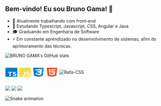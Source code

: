 ## Bem-vindo! Eu sou Bruno Gama! 👋


- 🔭 Atualmente trabalhando com front-end
- 🌱 Estudando Typescript, Javascript, CSS, Angular e Java
- 🎓 Graduando em Engenharia de Software
- ⚡  Em constante aprendizado no desenvolvimento de sistemas, afim do aprimoramento das técnicas.

![BRUNO GAMA's GitHub stats](https://github-readme-stats.vercel.app/api?username=brunoGamero&show_icons=true&theme=transparent)



  
  <div style="display: inline_block"><br>
    <img align="center" alt="Rafa-Ts" height="30" width="40" src="https://raw.githubusercontent.com/devicons/devicon/master/icons/typescript/typescript-plain.svg">
  <img align="center" alt="Rafa-Js" height="30" width="40" src="https://raw.githubusercontent.com/devicons/devicon/master/icons/javascript/javascript-plain.svg">
  <img align="center" alt="Rafa-CSS" height="30" width="40" src="https://raw.githubusercontent.com/devicons/devicon/master/icons/css3/css3-original.svg">
  <img align="center" alt="Rafa-HTML" height="30" width="40" src="https://raw.githubusercontent.com/devicons/devicon/master/icons/html5/html5-original.svg">
  <img align="center" alt="Rafa-CSS" height="30" width="40" src="https://cdn.jsdelivr.net/gh/devicons/devicon/icons/angularjs/angularjs-original.svg" />
          
</div>
  
  ##
 
<div> 
 
 <a href="https://discord.gg/kqy7t654" target="_blank"><img src="https://img.shields.io/badge/Discord-7289DA?style=for-the-badge&logo=discord&logoColor=white" target="_blank"></a> 
   <a href="https://www.linkedin.com/in/bruno-nascimento-348898127/" target="_blank"><img src="https://img.shields.io/badge/-LinkedIn-%230077B5?style=for-the-badge&logo=linkedin&logoColor=white" target="_blank"></a> 
  <a href="https://web.whatsapp.com/send?phone=5591981249399" target="_blank"><img src="https://img.shields.io/badge/WhatsApp-25D366?style=for-the-badge&logo=whatsapp&logoColor=white" target="_blank"></a>
 
  ![Snake animation](https://github.com/brunoGamero/brunoGamero/blob/output/github-contribution-grid-snake.svg)
 
</div>
